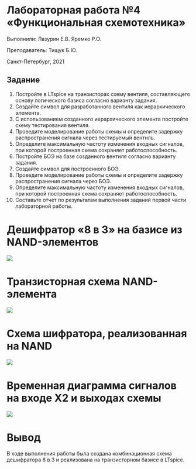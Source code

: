 # Лабораторная работа №4 «Функциональная схемотехника»

Выполнили: Лазурин Е.В. Яремко Р.О.

Преподаватель: Тищук Б.Ю.

Санкт-Петербург, 2021

## Задание

1. Постройте в LTspice на транзисторах схему вентиля, составляющего основу логического базиса согласно варианту задания.
2. Создайте символ для разработанного вентиля как иерархического элемента.
3. С использованием созданного иерархического элемента постройте схему тестирования вентиля.
4. Проведите моделирование работы схемы и определите задержку распространения сигнала через тестируемый вентиль.
5. Определите максимальную частоту изменения входных сигналов, при которой
построенная схема сохраняет работоспособность.
6. Постройте БОЭ на базе созданного вентиля согласно варианту задания.
7. Создайте символ для построенного БОЭ.
8. Проведите моделирование работы схемы и определите задержку распространения сигнала через БОЭ.
9. Определите максимальную частоту изменения входных сигналов, при которой
построенная схема сохраняет работоспособность.
10. Составьте отчет по результатам выполнения заданий первой части лабораторной работы.

Дешифратор «8 в 3» на базисе из NAND-элементов
=======
![](https://img.17qq.com/images/pqhghgkqmsy.jpeg)

Транзисторная схема NAND-элемента
===================
![](https://raw.githubusercontent.com/salvoronis/FFBD_lab4/master/img/element.png)

Схема шифратора, реализованная на NAND
===================
![](https://raw.githubusercontent.com/salvoronis/FFBD_lab4/master/img/scheme.png)

Временная диаграмма сигналов на входе X2 и выходах схемы
====================================
![](https://raw.githubusercontent.com/salvoronis/FFBD_lab4/master/img/time.png)

Вывод
=====
В ходе выполнения работы была создана комбинационная схема дешифратора 8 в 3 и реализована на транзисторном базисе в LTspice.

